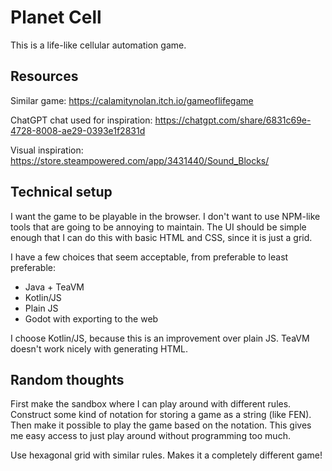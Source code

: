 # Planet Cell

This is a life-like cellular automation game.

## Resources

Similar game: https://calamitynolan.itch.io/gameoflifegame

ChatGPT chat used for inspiration: https://chatgpt.com/share/6831c69e-4728-8008-ae29-0393e1f2831d

Visual inspiration: https://store.steampowered.com/app/3431440/Sound_Blocks/

## Technical setup

I want the game to be playable in the browser. I don't want to use NPM-like tools that are going to be annoying to maintain.
The UI should be simple enough that I can do this with basic HTML and CSS, since it is just a grid.

I have a few choices that seem acceptable, from preferable to least preferable:

* Java + TeaVM
* Kotlin/JS
* Plain JS
* Godot with exporting to the web

I choose Kotlin/JS, because this is an improvement over plain JS. TeaVM doesn't work nicely with generating HTML.

## Random thoughts

First make the sandbox where I can play around with different rules. Construct some kind of notation for storing a game
as a string (like FEN). Then make it possible to play the game based on the notation. This gives me easy access to just
play around without programming too much.

Use hexagonal grid with similar rules. Makes it a completely different game!
